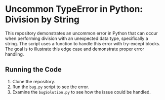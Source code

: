 # Uncommon TypeError in Python: Division by String
This repository demonstrates an uncommon error in Python that can occur when performing division with an unexpected data type, specifically a string.  The script uses a function to handle this error with try-except blocks.  The goal is to illustrate this edge case and demonstrate proper error handling.

## Running the Code
1. Clone the repository.
2. Run the `bug.py` script to see the error.
3. Examine the `bugSolution.py` to see how the issue could be handled.